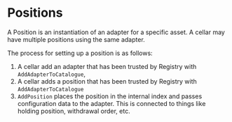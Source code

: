 # Positions

A Position is an instantiation of an adapter for a specific asset. A cellar may have multiple positions using the same adapter.

The process for setting up a position is as follows:

1. A cellar add an adapter that has been trusted by Registry with `AddAdapterToCatalogue`,
2. A cellar adds a position that has been trusted by Registry with `AddAdapterToCatalogue`
3. `AddPosition` places the position in the internal index and passes configuration data to the adapter. This is connected to things like holding position, withdrawal order, etc.
